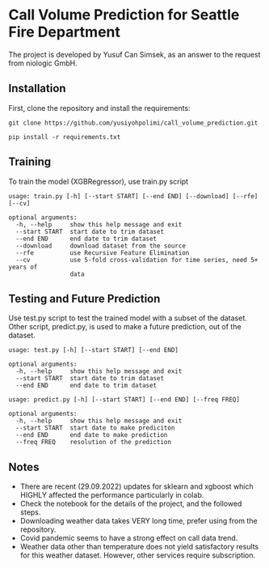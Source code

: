 # Call Volume Prediction for Seattle Fire Department

The project is developed by Yusuf Can Simsek, as an answer to the request from
niologic GmbH. 

## Installation

First, clone the repository and install the requirements:

```
git clone https://github.com/yusiyohpolimi/call_volume_prediction.git

pip install -r requirements.txt
```

## Training  
  
To train the model (XGBRegressor), use train.py script

```
usage: train.py [-h] [--start START] [--end END] [--download] [--rfe] [--cv]

optional arguments:
  -h, --help     show this help message and exit
  --start START  start date to trim dataset
  --end END      end date to trim dataset
  --download     download dataset from the source
  --rfe          use Recursive Feature Elimination
  --cv           use 5-fold cross-validation for time series, need 5+ years of
                 data
```

## Testing and Future Prediction

Use test.py script to test the trained model with a subset of the dataset. 
Other script, predict.py, is used to make a future prediction, out of the dataset.

```
usage: test.py [-h] [--start START] [--end END]

optional arguments:
  -h, --help     show this help message and exit
  --start START  start date to trim dataset
  --end END      end date to trim dataset

usage: predict.py [-h] [--start START] [--end END] [--freq FREQ]

optional arguments:
  -h, --help     show this help message and exit
  --start START  start date to make prediciton
  --end END      end date to make prediction
  --freq FREQ    resolution of the prediction
```
 
## Notes
 
*	There are recent (29.09.2022) updates for sklearn and xgboost which HIGHLY affected the performance
  particularly in colab. 
*	Check the notebook for the details of the project, and the followed steps.
*	Downloading weather data takes VERY long time, prefer using from the repository.
*	Covid pandemic seems to have a strong effect on call data trend.
*	Weather data other than temperature does not yield satisfactory results for
    this weather dataset. However, other services require subscription.


 
